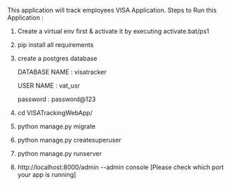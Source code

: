 This application will track employees VISA Application.
Steps to Run this Application : 
1. Create a virtual env first & activate it by executing activate.bat/ps1

2. pip install all requirements 

3. create a postgres database 

    DATABASE NAME : visatracker

    USER NAME : vat_usr 

    password : password@123
4.  cd VISATrackingWebApp/

5. python manage.py migrate

6. python manage.py createsuperuser

7. python manage.py runserver

8. http://localhost:8000/admin  --admin console [Please check which port your app is running]
